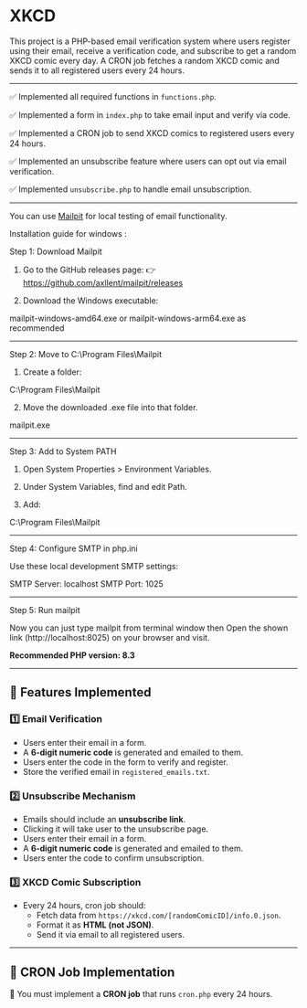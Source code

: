 # XKCD

This project is a PHP-based email verification system where users register using their email, receive a verification code, and subscribe to get a random XKCD comic every day. A CRON job fetches a random XKCD comic and sends it to all registered users every 24 hours.

---

✅ Implemented all required functions in `functions.php`.

✅ Implemented a form in `index.php` to take email input and verify via code.

✅ Implemented a CRON job to send XKCD comics to registered users every 24 hours.

✅ Implemented an unsubscribe feature where users can opt out via email verification.

✅ Implemented `unsubscribe.php` to handle email unsubscription.

---

You can use [Mailpit](https://mailpit.axllent.org/) for local testing of email functionality.

Installation guide for windows :

Step 1: Download Mailpit

1. Go to the GitHub releases page:
👉 https://github.com/axllent/mailpit/releases


2. Download the Windows executable:

mailpit-windows-amd64.exe
or mailpit-windows-arm64.exe as recommended 

---

Step 2: Move to C:\Program Files\Mailpit

1. Create a folder:

C:\Program Files\Mailpit


2. Move the downloaded .exe file into that folder.

mailpit.exe


---
Step 3: Add to System PATH

1. Open System Properties > Environment Variables.


2. Under System Variables, find and edit Path.


3. Add:

C:\Program Files\Mailpit


---

Step 4: Configure SMTP in php.ini

Use these local development SMTP settings:

SMTP Server: localhost
SMTP Port: 1025

---

Step 5: Run mailpit 

Now you can just type mailpit from terminal window then Open the shown link (http://localhost:8025) on your browser and visit. 


**Recommended PHP version: 8.3**

---

## 📌 Features Implemented

### 1️⃣ **Email Verification**
- Users enter their email in a form.
- A **6-digit numeric code** is generated and emailed to them.
- Users enter the code in the form to verify and register.
- Store the verified email in `registered_emails.txt`.

### 2️⃣ **Unsubscribe Mechanism**
- Emails should include an **unsubscribe link**.
- Clicking it will take user to the unsubscribe page.
- Users enter their email in a form.
- A **6-digit numeric code** is generated and emailed to them.
- Users enter the code to confirm unsubscription.

### 3️⃣ **XKCD Comic Subscription**
- Every 24 hours, cron job should:
  - Fetch data from `https://xkcd.com/[randomComicID]/info.0.json`.
  - Format it as **HTML (not JSON)**.
  - Send it via email to all registered users.

---
## 🔄 CRON Job Implementation

📌 You must implement a **CRON job** that runs `cron.php` every 24 hours.



